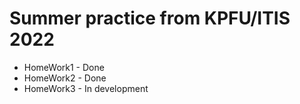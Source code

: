 # Summer practice from KPFU/ITIS 2022

* HomeWork1 - Done
* HomeWork2 - Done
* HomeWork3 - In development
